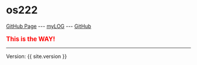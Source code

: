 ---
---
# os222

[GitHub Page](https://vrtass.github.io/os222/) ---
[myLOG](TXT/mylog.txt) ---
[GitHub](https://github.com/vrtass/os222/)
<br><br>
<span style="color:red; font-weight:bold; font-size:larger;">This is the WAY!</span>
<hr>
Version: {{ site.version }}
